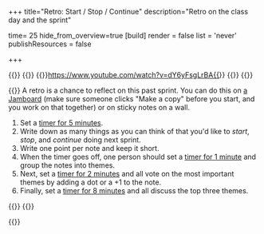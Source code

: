 +++
title="Retro: Start / Stop / Continue"
description="Retro on the class day and the sprint"

time= 25
hide_from_overview=true
[build]
  render = false
  list = 'never'
  publishResources = false

+++

{{<tabs name="Run a retro">}}
{{<tab name="Video">}}
{{<youtube>}}https://www.youtube.com/watch?v=dY6yFsgLrBA{{</youtube>}}
{{</tab>}}
{{<tab name="Text">}}

{{<note title="Retro (20 minutes)" type="activity">}}
A retro is a chance to reflect on this past sprint. You can do this on [a Jamboard](https://jamboard.google.com/d/1u7oF-r7AKtkNu_OIW_K1ai0SNQfT_YuCCsiNo3MOwUc/edit?usp=sharing) (make sure someone clicks "Make a copy" before you start, and you work on that together) or on sticky notes on a wall.

1. Set a [timer for 5 minutes](https://www.google.com/search?q=timer+5+minutes).
1. Write down as many things as you can think of that you'd like to _start_, _stop_, and _continue_ doing next sprint.
1. Write one point per note and keep it short.
1. When the timer goes off, one person should set a [timer for 1 minute](https://www.google.com/search?q=timer+1+minute) and group the notes into themes.
1. Next, set a [timer for 2 minutes](https://www.google.com/search?q=timer+2+minutes) and all vote on the most important themes by adding a dot or a +1 to the note.
1. Finally, set a [timer for 8 minutes](https://www.google.com/search?q=timer+8+minutes) and all discuss the top three themes.

{{</note>}}
{{</tab>}}

{{</tabs>}}
